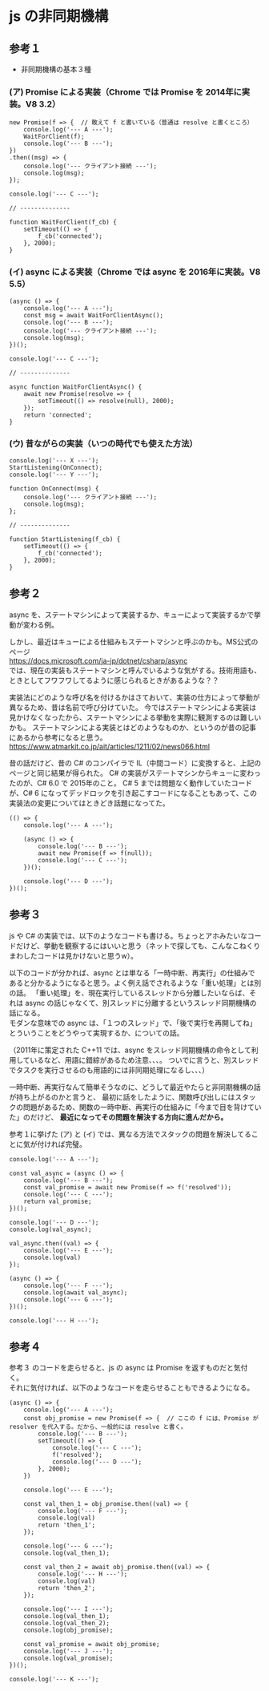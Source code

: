 # js の非同期機構

## 参考１
* 非同期機構の基本３種

### (ア) Promise による実装（Chrome では Promise を 2014年に実装。V8 3.2）

```
new Promise(f => {  // 敢えて f と書いている（普通は resolve と書くところ）
	console.log('--- A ---');
	WaitForClient(f);
	console.log('--- B ---');
})
.then((msg) => {
	console.log('--- クライアント接続 ---');
	console.log(msg);
});

console.log('--- C ---');

// --------------

function WaitForClient(f_cb) {
	setTimeout(() => {
		f_cb('connected');
	}, 2000);
}
```

### (イ) async による実装（Chrome では async を 2016年に実装。V8 5.5）
```
(async () => {
	console.log('--- A ---');
	const msg = await WaitForClientAsync();
	console.log('--- B ---');
	console.log('--- クライアント接続 ---');
	console.log(msg);
})();

console.log('--- C ---');

// --------------

async function WaitForClientAsync() {
	await new Promise(resolve => {
		setTimeout(() => resolve(null), 2000);
	});
	return 'connected';
}
```

### (ウ) 昔ながらの実装（いつの時代でも使えた方法）
```
console.log('--- X ---');
StartListening(OnConnect);
console.log('--- Y ---');

function OnConnect(msg) {
	console.log('--- クライアント接続 ---');
	console.log(msg);
};

// --------------

function StartListening(f_cb) {
	setTimeout(() => {
		f_cb('connected');
	}, 2000);
}
```

## 参考２
async を、ステートマシンによって実装するか、キューによって実装するかで挙動が変わる例。

しかし、最近はキューによる仕組みもステートマシンと呼ぶのかも。MS公式のページ  
https://docs.microsoft.com/ja-jp/dotnet/csharp/async  
では、現在の実装もステートマシンと呼んでいるような気がする。技術用語も、ときとしてフワフワしてるように感じられるときがあるような？？

実装法にどのような呼び名を付けるかはさておいて、実装の仕方によって挙動が異なるため、昔は名前で呼び分けていた。
今ではステートマシンによる実装は見かけなくなったから、ステートマシンによる挙動を実際に観測するのは難しいかも。
ステートマシンによる実装とはどのようなものか、というのが昔の記事にあるから参考になると思う。  
https://www.atmarkit.co.jp/ait/articles/1211/02/news066.html  

昔の話だけど、昔の C# のコンパイラで IL（中間コード）に変換すると、上記のページと同じ結果が得られた。
C# の実装がステートマシンからキューに変わったのが、C# 6.0 で 2015年のこと。
C# 5 までは問題なく動作していたコードが、C# 6 になってデッドロックを引き起こすコードになることもあって、この実装法の変更についてはときどき話題になってた。

```
(() => {
	console.log('--- A ---');

	(async () => {
		console.log('--- B ---');
		await new Promise(f => f(null));
		console.log('--- C ---');
	})();

	console.log('--- D ---');
})();
```

## 参考３
js や C# の実装では、以下のようなコードも書ける。ちょっとアホみたいなコードだけど、挙動を観察するにはいいと思う（ネットで探しても、こんなこねくりまわしたコードは見かけないと思うw）。

以下のコードが分かれば、async とは単なる「一時中断、再実行」の仕組みであると分かるようになると思う。よく例え話でされるような「重い処理」とは別の話。
「重い処理」を、現在実行しているスレッドから分離したいならば、それは async の話じゃなくて、別スレッドに分離するというスレッド同期機構の話になる。  
モダンな意味での async は、「１つのスレッド」で、「後で実行を再開してね」とういうことをどうやって実現するか、についての話。

（2011年に策定された C++11 では、async をスレッド同期機構の命令として利用しているなど、用語に錯綜があるため注意、、、。
ついでに言うと、別スレッドでタスクを実行させるのも用語的には非同期処理になるし、、、）

一時中断、再実行なんて簡単そうなのに、どうして最近やたらと非同期機構の話が持ち上がるのかと言うと、
最初に話をしたように、関数呼び出しにはスタックの問題があるため、関数の一時中断、再実行の仕組みに「今まで目を背けていた」のだけど、
**最近になってその問題を解決する方向に進んだから。**

参考１に挙げた (ア) と (イ) では、異なる方法でスタックの問題を解決してることに気が付ければ完璧。

```
console.log('--- A ---');

const val_async = (async () => {
	console.log('--- B ---');
	const val_promise = await new Promise(f => f('resolved'));
	console.log('--- C ---');
	return val_promise;
})();

console.log('--- D ---');
console.log(val_async);

val_async.then((val) => {
	console.log('--- E ---');
	console.log(val)
});

(async () => {
	console.log('--- F ---');
	console.log(await val_async);
	console.log('--- G ---');
})();

console.log('--- H ---');
```

## 参考４
参考３ のコードを走らせると、js の async は Promise を返すものだと気付く。  
それに気付ければ、以下のようなコードを走らせることもできるようになる。
```
(async () => {
	console.log('--- A ---');
	const obj_promise = new Promise(f => {  // ここの f には、Promise が resolver を代入する。だから、一般的には resolve と書く。
		console.log('--- B ---');
		setTimeout(() => {
			console.log('--- C ---');	
			f('resolved');
			console.log('--- D ---');
		}, 2000);
	})
	
	console.log('--- E ---');
	
	const val_then_1 = obj_promise.then((val) => {
		console.log('--- F ---');
		console.log(val)
		return 'then_1';
	});
	
	console.log('--- G ---');
	console.log(val_then_1);
	
	const val_then_2 = await obj_promise.then((val) => {
		console.log('--- H ---');
		console.log(val)
		return 'then_2';
	});
	
	console.log('--- I ---');
	console.log(val_then_1);
	console.log(val_then_2);
	console.log(obj_promise);

	const val_promise = await obj_promise;
	console.log('--- J ---');
	console.log(val_promise);
})();

console.log('--- K ---');
```
